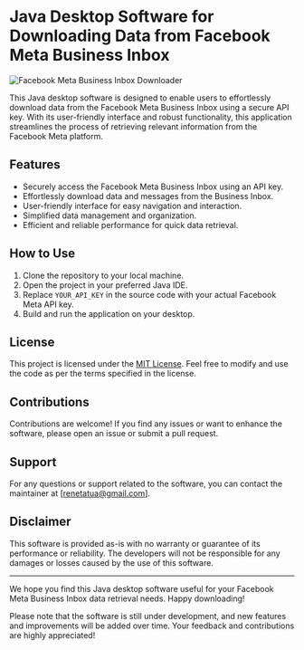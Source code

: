 # Java Desktop Software for Downloading Data from Facebook Meta Business Inbox

![Facebook Meta Business Inbox Downloader](https://matchkraft.com/wp-content/uploads/2023/05/Preview.jpg) 

This Java desktop software is designed to enable users to effortlessly download data from the Facebook Meta Business Inbox using a secure API key. With its user-friendly interface and robust functionality, this application streamlines the process of retrieving relevant information from the Facebook Meta platform.

## Features

- Securely access the Facebook Meta Business Inbox using an API key.
- Effortlessly download data and messages from the Business Inbox.
- User-friendly interface for easy navigation and interaction.
- Simplified data management and organization.
- Efficient and reliable performance for quick data retrieval.

## How to Use

1. Clone the repository to your local machine.
2. Open the project in your preferred Java IDE.
3. Replace `YOUR_API_KEY` in the source code with your actual Facebook Meta API key.
4. Build and run the application on your desktop.

## License

This project is licensed under the [MIT License](LICENSE.md). Feel free to modify and use the code as per the terms specified in the license.

## Contributions

Contributions are welcome! If you find any issues or want to enhance the software, please open an issue or submit a pull request.

## Support

For any questions or support related to the software, you can contact the maintainer at [renetatua@gmail.com].

## Disclaimer

This software is provided as-is with no warranty or guarantee of its performance or reliability. The developers will not be responsible for any damages or losses caused by the use of this software.

---

We hope you find this Java desktop software useful for your Facebook Meta Business Inbox data retrieval needs. Happy downloading!

Please note that the software is still under development, and new features and improvements will be added over time. Your feedback and contributions are highly appreciated!